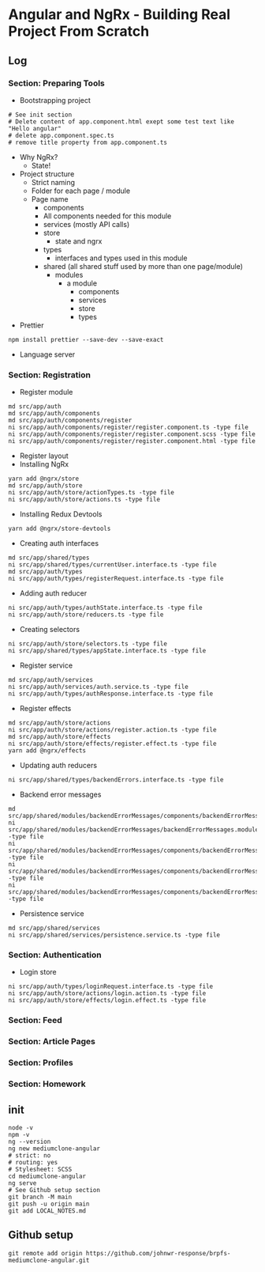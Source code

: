 


# Angular and NgRx - Building Real Project From Scratch

## Log
### Section: Preparing Tools
- Bootstrapping project
```
# See init section
# Delete content of app.component.html exept some test text like "Hello angular"
# delete app.component.spec.ts
# remove title property from app.component.ts
```

- Why NgRx?
  - State!
- Project structure
  - Strict naming
  - Folder for each page / module
  - Page name
    - components
     - All components needed for this module
    - services (mostly API calls)
    - store
      - state and ngrx
    - types
      - interfaces and types used in this module
    - shared (all shared stuff used by more than one page/module)
      - modules
        - a module
          - components
          - services
          - store
          - types
- Prettier
```
npm install prettier --save-dev --save-exact
```
- Language server

### Section: Registration
- Register module
```
md src/app/auth
md src/app/auth/components
md src/app/auth/components/register
ni src/app/auth/components/register/register.component.ts -type file
ni src/app/auth/components/register/register.component.scss -type file
ni src/app/auth/components/register/register.component.html -type file
```
- Register layout
- Installing NgRx
```
yarn add @ngrx/store
md src/app/auth/store
ni src/app/auth/store/actionTypes.ts -type file
ni src/app/auth/store/actions.ts -type file
```
- Installing Redux Devtools
```
yarn add @ngrx/store-devtools
```
- Creating auth interfaces
```
md src/app/shared/types
ni src/app/shared/types/currentUser.interface.ts -type file
md src/app/auth/types
ni src/app/auth/types/registerRequest.interface.ts -type file
```
- Adding auth reducer
```
ni src/app/auth/types/authState.interface.ts -type file
ni src/app/auth/store/reducers.ts -type file
```
- Creating selectors
```
ni src/app/auth/store/selectors.ts -type file
ni src/app/shared/types/appState.interface.ts -type file
```
- Register service
```
md src/app/auth/services
ni src/app/auth/services/auth.service.ts -type file
ni src/app/auth/types/authResponse.interface.ts -type file
```
- Register effects
```
md src/app/auth/store/actions
ni src/app/auth/store/actions/register.action.ts -type file
md src/app/auth/store/effects
ni src/app/auth/store/effects/register.effect.ts -type file
yarn add @ngrx/effects
```
- Updating auth reducers
```
ni src/app/shared/types/backendErrors.interface.ts -type file
```
- Backend error messages
```
md src/app/shared/modules/backendErrorMessages/components/backendErrorMessages
ni src/app/shared/modules/backendErrorMessages/backendErrorMessages.module.ts -type file
ni src/app/shared/modules/backendErrorMessages/components/backendErrorMessages/backendErrorMessages.component.ts -type file
ni src/app/shared/modules/backendErrorMessages/components/backendErrorMessages/backendErrorMessages.component.html -type file
ni src/app/shared/modules/backendErrorMessages/components/backendErrorMessages/backendErrorMessages.component.scss -type file
```
- Persistence service
```
md src/app/shared/services
ni src/app/shared/services/persistence.service.ts -type file
```

### Section: Authentication
- Login store
```
ni src/app/auth/types/loginRequest.interface.ts -type file
ni src/app/auth/store/actions/login.action.ts -type file
ni src/app/auth/store/effects/login.effect.ts -type file
```

### Section: Feed

### Section: Article Pages

### Section: Profiles

### Section: Homework

## init
```
node -v
npm -v
ng --version
ng new mediumclone-angular
# strict: no
# routing: yes
# Stylesheet: SCSS
cd mediumclone-angular
ng serve
# See Github setup section
git branch -M main
git push -u origin main
git add LOCAL_NOTES.md
```

## Github setup
```
git remote add origin https://github.com/johnwr-response/brpfs-mediumclone-angular.git
```
